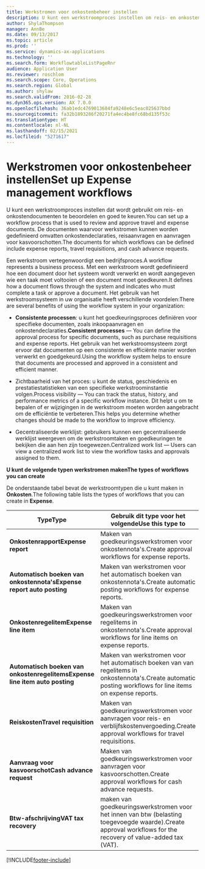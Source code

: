 ```yaml
---
title: Werkstromen voor onkostenbeheer instellen
description: U kunt een werkstroomproces instellen om reis- en onkostendocumenten te beoordelen en goed te keuren.
author: ShylaThompson
manager: AnnBe
ms.date: 09/13/2017
ms.topic: article
ms.prod: ''
ms.service: dynamics-ax-applications
ms.technology: ''
ms.search.form: WorkflowtableListPageRnr
audience: Application User
ms.reviewer: roschlom
ms.search.scope: Core, Operations
ms.search.region: Global
ms.author: shylaw
ms.search.validFrom: 2016-02-28
ms.dyn365.ops.version: AX 7.0.0
ms.openlocfilehash: 36ab1edc4769013684fa9248e6c5eac025637bbd
ms.sourcegitcommit: fa32b1893286f20271fa4ec4be8fc68bd135f53c
ms.translationtype: HT
ms.contentlocale: nl-NL
ms.lasthandoff: 02/15/2021
ms.locfileid: "5271617"
---
```

# <a name="set-up-expense-management-workflows"></a><span data-ttu-id="d1bf0-103">Werkstromen voor onkostenbeheer instellen</span><span class="sxs-lookup"><span data-stu-id="d1bf0-103">Set up Expense management workflows</span></span>

<span data-ttu-id="d1bf0-104">U kunt een werkstroomproces instellen dat wordt gebruikt om reis- en onkostendocumenten te beoordelen en goed te keuren.</span><span class="sxs-lookup"><span data-stu-id="d1bf0-104">You can set up a workflow process that is used to review and approve travel and expense documents.</span></span> <span data-ttu-id="d1bf0-105">De documenten waarvoor werkstromen kunnen worden gedefinieerd omvatten onkostendeclaraties, reisaanvragen en aanvragen voor kasvoorschotten.</span><span class="sxs-lookup"><span data-stu-id="d1bf0-105">The documents for which workflows can be defined include expense reports, travel requisitions, and cash advance requests.</span></span>

<span data-ttu-id="d1bf0-106">Een werkstroom vertegenwoordigt een bedrijfsproces.</span><span class="sxs-lookup"><span data-stu-id="d1bf0-106">A workflow represents a business process.</span></span> <span data-ttu-id="d1bf0-107">Met een werkstroom wordt gedefinieerd hoe een document door het systeem wordt verwerkt en wordt aangegeven wie een taak moet voltooien of een document moet goedkeuren.</span><span class="sxs-lookup"><span data-stu-id="d1bf0-107">It defines how a document flows through the system and indicates who must complete a task or approve a document.</span></span> <span data-ttu-id="d1bf0-108">Het gebruik van het werkstroomsysteem in uw organisatie heeft verschillende voordelen:</span><span class="sxs-lookup"><span data-stu-id="d1bf0-108">There are several benefits of using the workflow system in your organization:</span></span>

-   <span data-ttu-id="d1bf0-109">**Consistente processen**: u kunt het goedkeuringsproces definiëren voor specifieke documenten, zoals inkoopaanvragen en onkostendeclaraties.</span><span class="sxs-lookup"><span data-stu-id="d1bf0-109">**Consistent processes** — You can define the approval process for specific documents, such as purchase requisitions and expense reports.</span></span> <span data-ttu-id="d1bf0-110">Het gebruik van het werkstroomsysteem zorgt ervoor dat documenten op een consistente en efficiënte manier worden verwerkt en goedgekeurd.</span><span class="sxs-lookup"><span data-stu-id="d1bf0-110">Using the workflow system helps to ensure that documents are processed and approved in a consistent and efficient manner.</span></span>

-   <span data-ttu-id="d1bf0-111">Zichtbaarheid van het proces: u kunt de status, geschiedenis en prestatiestatistieken van een specifieke werkstroominstantie volgen.</span><span class="sxs-lookup"><span data-stu-id="d1bf0-111">Process visibility — You can track the status, history, and performance metrics of a specific workflow instance.</span></span> <span data-ttu-id="d1bf0-112">Dit helpt u om te bepalen of er wijzigingen in de werkstroom moeten worden aangebracht om de efficiëntie te verbeteren.</span><span class="sxs-lookup"><span data-stu-id="d1bf0-112">This helps you determine whether changes should be made to the workflow to improve efficiency.</span></span>

-   <span data-ttu-id="d1bf0-113">Gecentraliseerde werklijst: gebruikers kunnen een gecentraliseerde werklijst weergeven om de werkstroomtaken en goedkeuringen te bekijken die aan hen zijn toegewezen.</span><span class="sxs-lookup"><span data-stu-id="d1bf0-113">Centralized work list — Users can view a centralized work list to view the workflow tasks and approvals assigned to them.</span></span> 

<span data-ttu-id="d1bf0-114">**U kunt de volgende typen werkstromen maken**</span><span class="sxs-lookup"><span data-stu-id="d1bf0-114">**The types of workflows you can create**</span></span>

<span data-ttu-id="d1bf0-115">De onderstaande tabel bevat de werkstroomtypen die u kunt maken in **Onkosten**.</span><span class="sxs-lookup"><span data-stu-id="d1bf0-115">The following table lists the types of workflows that you can create in **Expense**.</span></span>


|              <span data-ttu-id="d1bf0-116"><strong>Type</strong></span><span class="sxs-lookup"><span data-stu-id="d1bf0-116"><strong>Type</strong></span></span>              |                   <span data-ttu-id="d1bf0-117"><strong>Gebruik dit type voor het volgende</strong></span><span class="sxs-lookup"><span data-stu-id="d1bf0-117"><strong>Use this type to</strong></span></span>                   |
|-------------------------------------------------|-----------------------------------------------------------------------|
|         <span data-ttu-id="d1bf0-118"><strong>Onkostenrapport</strong></span><span class="sxs-lookup"><span data-stu-id="d1bf0-118"><strong>Expense report</strong></span></span>         |            <span data-ttu-id="d1bf0-119">Maken van goedkeuringswerkstromen voor onkostennota's.</span><span class="sxs-lookup"><span data-stu-id="d1bf0-119">Create approval workflows for expense reports.</span></span>             |
|  <span data-ttu-id="d1bf0-120"><strong>Automatisch boeken van onkostennota's</strong></span><span class="sxs-lookup"><span data-stu-id="d1bf0-120"><strong>Expense report auto posting</strong></span></span>   |        <span data-ttu-id="d1bf0-121">Maken van werkstromen voor het automatisch boeken van onkostennota's.</span><span class="sxs-lookup"><span data-stu-id="d1bf0-121">Create automatic posting workflows for expense reports.</span></span>        |
|       <span data-ttu-id="d1bf0-122"><strong>Onkostenregelitem</strong></span><span class="sxs-lookup"><span data-stu-id="d1bf0-122"><strong>Expense line item</strong></span></span>        |     <span data-ttu-id="d1bf0-123">Maken van goedkeuringswerkstromen voor regelitems in onkostennota's.</span><span class="sxs-lookup"><span data-stu-id="d1bf0-123">Create approval workflows for line items on expense reports.</span></span>      |
| <span data-ttu-id="d1bf0-124"><strong>Automatisch boeken van onkostenregelitems</strong></span><span class="sxs-lookup"><span data-stu-id="d1bf0-124"><strong>Expense line item auto posting</strong></span></span> | <span data-ttu-id="d1bf0-125">Maken van werkstromen voor het automatisch boeken van van regelitems in onkostennota's.</span><span class="sxs-lookup"><span data-stu-id="d1bf0-125">Create automatic posting workflows for line items on expense reports.</span></span> |
|       <span data-ttu-id="d1bf0-126"><strong>Reiskosten</strong></span><span class="sxs-lookup"><span data-stu-id="d1bf0-126"><strong>Travel requisition</strong></span></span>       |          <span data-ttu-id="d1bf0-127">Maken van goedkeuringswerkstromen voor aanvragen voor reis- en verblijfskostenvergoeding.</span><span class="sxs-lookup"><span data-stu-id="d1bf0-127">Create approval workflows for travel requisitions.</span></span>           |
|      <span data-ttu-id="d1bf0-128"><strong>Aanvraag voor kasvoorschot</strong></span><span class="sxs-lookup"><span data-stu-id="d1bf0-128"><strong>Cash advance request</strong></span></span>      |         <span data-ttu-id="d1bf0-129">Maken van goedkeuringswerkstromen voor aanvragen voor kasvoorschotten.</span><span class="sxs-lookup"><span data-stu-id="d1bf0-129">Create approval workflows for cash advance requests.</span></span>          |
|        <span data-ttu-id="d1bf0-130"><strong>Btw-afschrijving</strong></span><span class="sxs-lookup"><span data-stu-id="d1bf0-130"><strong>VAT tax recovery</strong></span></span>        | <span data-ttu-id="d1bf0-131">maken van goedkeuringswerkstromen voor het innen van btw (belasting toegevoegde waarde).</span><span class="sxs-lookup"><span data-stu-id="d1bf0-131">Create approval workflows for the recovery of value-added tax (VAT).</span></span>  |



[!INCLUDE[footer-include](../includes/footer-banner.md)]